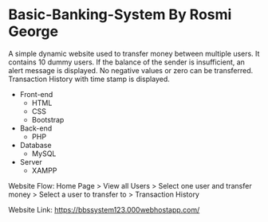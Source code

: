 # Basic-Banking-System By Rosmi George
A simple dynamic website used to transfer money between multiple users. It contains 10 dummy users. If the balance of the sender is insufficient, an alert message is displayed. No negative values or zero can be transferred. Transaction History with time stamp is displayed.
* Front-end
  * HTML
  * CSS
  * Bootstrap
* Back-end
  * PHP
* Database
  * MySQL 
* Server
  * XAMPP

Website Flow: Home Page > View all Users > Select one user and transfer money > Select a user to transfer to > Transaction History

Website Link: https://bbssystem123.000webhostapp.com/
